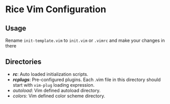 # Rice Vim Configuration

## Usage

Rename `init-template.vim` to `init.vim` or `.vimrc` and make your changes in there

## Directories

- *__rc__*: Auto loaded initialization scripts.
- *__rcplugs__*: Pre-configured plugins. Each .vim file in this directory should start with `vim-plug` loading expression.
- *autoload*: Vim defined autoload directory.
- *colors*: Vim defined color scheme directory.
